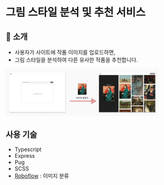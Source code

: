 # 그림 스타일 분석 및 추천 서비스

## 🎨 소개

- 사용자가 사이트에 작품 이미지를 업로드하면,
- 그림 스타일을 분석하여 다른 유사한
  작품을 추천합니다.

<img src="주요기능설명.png" width="80%" alt="사용자가 이미지를 업로드하면, 그림 스타일을 분석하여 유사한 작품을 추천해준다." />

## 사용 기술

- Typescript
- Express
- Pug
- SCSS
- [Roboflow](https://roboflow.com/) : 이미지 분류
